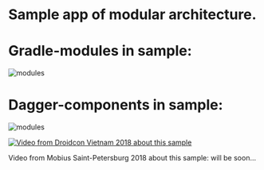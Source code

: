 # Sample app of modular architecture.

# Gradle-modules in sample:

![modules](/images/modules-overview.png)

# Dagger-components in sample:

![modules](/images/dagger-graph.png)


[![Video from Droidcon Vietnam 2018 about this sample](https://img.youtube.com/vi/fYY-TDYW8yI/0.jpg)](https://www.youtube.com/watch?v=fYY-TDYW8yI)


Video from Mobius Saint-Petersburg 2018 about this sample: will be soon...
